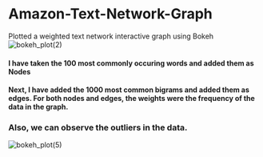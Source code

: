# Amazon-Text-Network-Graph
Plotted a weighted text network interactive graph using Bokeh
![bokeh_plot(2)](https://user-images.githubusercontent.com/40862259/147098163-000f9970-4b0e-4bee-b753-66dfca0ed342.png)
#### I have taken the 100 most commonly occuring words and added them as Nodes
#### Next, I have added the 1000 most common bigrams and added them as edges. For both nodes and edges, the weights were the frequency of the data in the graph.
### Also, we can observe the outliers in the data.
![bokeh_plot(5)](https://user-images.githubusercontent.com/40862259/147187156-e052f4e4-d6dd-45e0-a68b-c22f14ac1679.png)

